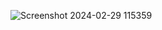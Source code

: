 ![Screenshot 2024-02-29 115359](https://github.com/xrsycode/arsy-rental/assets/110293838/fbea370b-b229-4611-8dec-a5fe9fa1207f)
